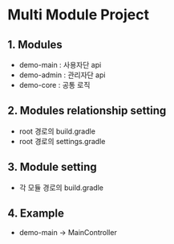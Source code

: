 # Multi Module Project


## 1. Modules
- demo-main : 사용자단 api
- demo-admin : 관리자단 api
- demo-core : 공통 로직

## 2. Modules relationship setting
- root 경로의 build.gradle
- root 경로의 settings.gradle

## 3. Module setting
- 각 모듈 경로의 build.gradle

## 4. Example
- demo-main -> MainController